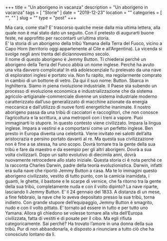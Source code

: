 +++
title = "Un aborigeno in vacanza"
description = "Un aborigeno in vacanza"
tags = [ "Storie" ]
date = "2019-12-23"
location = ""
categories = [
  "",
  ""
]
slug = ""
type = "post"
+++

Mia cara, come stai? E’ trascorso qualche mese dalla mia ultima lettera, alla quale non è mai stato dato un seguito. Con il pretesto di augurarti buone feste, ne approfitto per raccontarti un’ultima storia.  
E’ la storia di un aborigeno della tribù Yamana della Terra del Fuoco, vicino a Capo Horn (territorio oggi appartenente al Cile e all’Argentina). 
La vicenda si svolge negli anni trenta del diciannovesimo secolo.    
Il nome di questo aborigeno è Jemmy Button. Ti chiederai perché un aborigeno della Terra del Fuoco abbia un nome inglese.  Perché ha avuto una vita davvero complicata!  In età adolescenziale fu prelevato da una nave di esploratori inglesi e portato via. Non fu rapito, ma regolarmente comprato in cambio di un bottone di vetro. Da qui il suo nome: Button.
Sbarca in Inghilterra. Siamo in piena rivoluzione industriale. Il Paese sta subendo un processo di evoluzione  economica e industrializzazione che da sistema  agricolo-artigianale-commerciale divenne un sistema  industriale moderno caratterizzato dall’uso generalizzato di  macchine azionate da energia meccanica e dall’utilizzo di nuove fonti energetiche inanimate. Il nostro aborigeno passa da una tribù di cacciatori e raccoglitori, che non conosce l’agricoltura e la scrittura, a una metropoli con i treni a vapore. Puoi immaginarti lo stupore. In questo contesto viene civilizzato. Impara la lingua inglese. Impara a vestirsi e a comportarsi come un perfetto inglese. Ben presto in Europa diventa una celebrità. Viene invitato nei salotti dell’alta aristocrazia e persino portato davanti al re.
Ma questa sua civilizzazione non è fine a se stessa, ha uno scopo. Dovrà tornare tra la gente della sua tribù e fare da maestro e da esempio per gli altri aborigeni. Dovrà a sua volta civilizzarli. Dopo un salto evolutivo di diecimila anni, dovrà nuovamente retrocedere allo stato iniziale. Questa storia ci è nota perché ce la racconta Charles Darwin, padre della teoria evoluzionistica. Darwin, infatti era sulla nave che riportò Jemmy Button a casa. Ma te lo immagini questo aborigeno civilizzato, vestito di tutto punto, con la camicia inamidata, i guanti, le ghette, il bastone e le scarpe di vernice, che fa ritorno tra la gente della sua tribù, completamente nuda e con il volto dipinto? La nave riparte, lasciando lì Jemmy Button. E’ il 24 gennaio del 1833. A distanza di un mese, a fine febbraio, la nave che lo aveva depositato presso la sua tribù, torna indietro. Con grande stupore dell’equipaggio, Jemmy Button è smagrito, nudo e con il volto pittato. E’ tornato ad essere in tutto e per tutto uno Yamana. Allora gli chiedono se volesse tornare alla vita dell’Europa civilizzata, fatta di vestiti e di posate per il cibo. Ma egli rifiuta categoricamente. Sai perché? Ha trovato l’amore in una donna della sua tribù. Pur di non abbandonarla, è disposto a rinunciare a tutto ciò che ha conosciuto lontano da lì. 

